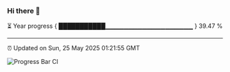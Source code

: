 ### Hi there 👋

⏳ Year progress { ███████████▁▁▁▁▁▁▁▁▁▁▁▁▁▁▁▁▁▁▁ } 39.47 %

---

⏰ Updated on Sun, 25 May 2025 01:21:55 GMT

![Progress Bar CI](https://github.com/liununu/liununu/workflows/Progress%20Bar%20CI/badge.svg)
